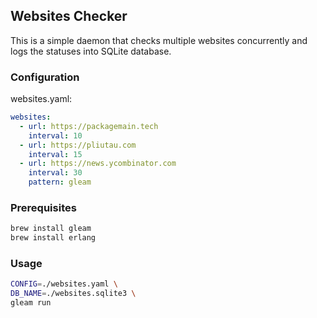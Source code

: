 ## Websites Checker

This is a simple daemon that checks multiple websites concurrently and logs the statuses into SQLite database.

### Configuration

websites.yaml:

```yaml
websites:
  - url: https://packagemain.tech
    interval: 10
  - url: https://pliutau.com
    interval: 15
  - url: https://news.ycombinator.com
    interval: 30
    pattern: gleam
```

### Prerequisites

```bash
brew install gleam
brew install erlang
```

### Usage

```bash
CONFIG=./websites.yaml \
DB_NAME=./websites.sqlite3 \
gleam run
```
